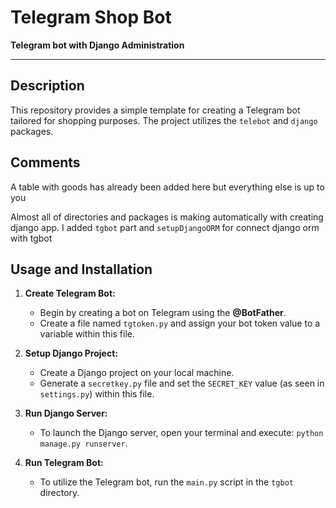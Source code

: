 # Telegram Shop Bot

**Telegram bot with Django Administration**

---

## Description

This repository provides a simple template for creating a Telegram bot tailored for shopping purposes. The project utilizes the `telebot` and `django` packages.

## Comments

A table with goods has already been added here but everything else is up to you

Almost all of directories and packages is making automatically with creating django app. I added `tgbot` part and `setupDjangoORM` for connect django orm with tgbot

## Usage and Installation

1. **Create Telegram Bot:**
    - Begin by creating a bot on Telegram using the **@BotFather**.
    - Create a file named `tgtoken.py` and assign your bot token value to a variable within this file.

2. **Setup Django Project:**
    - Create a Django project on your local machine.
    - Generate a `secretkey.py` file and set the `SECRET_KEY` value (as seen in `settings.py`) within this file.

3. **Run Django Server:**
    - To launch the Django server, open your terminal and execute: `python manage.py runserver`.

4. **Run Telegram Bot:**
    - To utilize the Telegram bot, run the `main.py` script in the `tgbot` directory.

